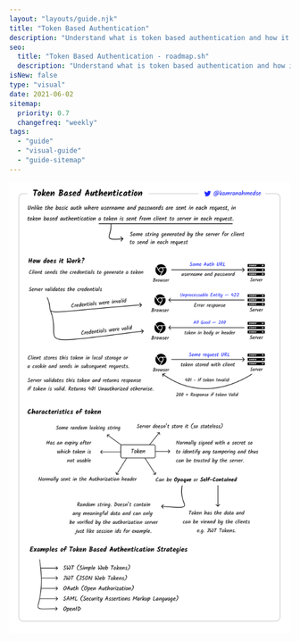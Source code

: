 ```yaml
---
layout: "layouts/guide.njk"
title: "Token Based Authentication"
description: "Understand what is token based authentication and how it is implemented"
seo:
  title: "Token Based Authentication - roadmap.sh"
  description: "Understand what is token based authentication and how it is implemented"
isNew: false
type: "visual"
date: 2021-06-02
sitemap:
  priority: 0.7
  changefreq: "weekly"
tags:
  - "guide"
  - "visual-guide"
  - "guide-sitemap"
---
```


[![](/assets/guides/token-authentication.png)](/assets/guides/token-authentication.png)

